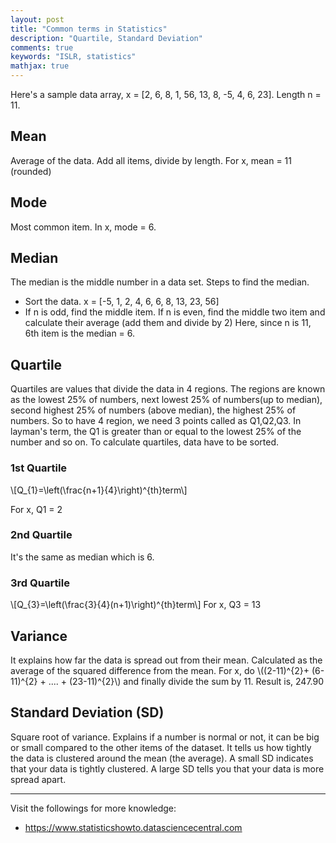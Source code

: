 ```yaml
---
layout: post
title: "Common terms in Statistics"
description: "Quartile, Standard Deviation"
comments: true
keywords: "ISLR, statistics"
mathjax: true
---
```


Here's a sample data array,
x = [2, 6, 8, 1, 56, 13, 8, -5, 4, 6, 23]. Length n = 11.
## Mean
Average of the data. Add all items, divide by length. For x, mean = 11 (rounded)
## Mode
Most common item. In x, mode = 6.
## Median
The median is the middle number in a data set. Steps to find the median.
* Sort the data. x = [-5, 1, 2, 4, 6, 6, 8, 13, 23, 56]
* If n is odd, find the middle item. If n is even, find the middle two item and calculate their average (add them and divide by 2) Here, since n is 11, 6th item is the median = 6.

## Quartile
Quartiles are values that divide the data in 4 regions. The regions are known as the lowest 25% of numbers, next lowest 25% of numbers(up to median), second highest 25% of numbers (above median), the highest 25% of numbers. So to have 4 region, we need 3 points called as Q1,Q2,Q3. In layman's term, the Q1 is greater than or equal to the lowest 25% of the number and so on. To calculate quartiles, data have to be sorted.
### 1st Quartile
\\[Q_{1}=\left(\frac{n+1}{4}\right)^{th}term\\]

For x, Q1 = 2
### 2nd Quartile
It's the same as median which is 6.
### 3rd Quartile
\\[Q_{3}=\left(\frac{3}{4}(n+1)\right)^{th}term\\]
For x, Q3 = 13
## Variance
It explains how far the data is spread out from their mean. Calculated as the average of the squared difference from the mean. For x, do \\((2-11)^{2}+ (6-11)^{2} + .... + (23-11)^{2}\\) and finally divide the sum by 11. Result is, 247.90
## Standard Deviation (SD)
Square root of variance. Explains if a number is normal or not, it can be big or small compared to the other items of the dataset. It tells us how tightly the data is clustered around the mean (the average). A small SD indicates that your data is tightly clustered. A large SD tells you that your data is more spread apart.

---
Visit the followings for more knowledge:
- https://www.statisticshowto.datasciencecentral.com
